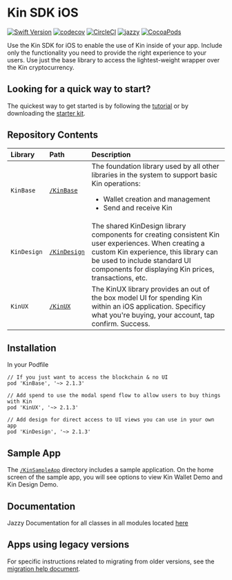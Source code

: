 # Kin SDK iOS

[![Swift Version](https://img.shields.io/badge/Swift-5.0-orange.svg)](https://swift.org)
[![codecov](https://codecov.io/gh/kinecosystem/kin-ios/branch/master/graph/badge.svg?token=WB9BS3J2VY)](https://codecov.io/gh/kinecosystem/kin-ios)
[![CircleCI](https://img.shields.io/circleci/build/gh/kinecosystem/kin-ios/master?token=554b0d33a552795e7bcd927bbba119434918cacc)](https://circleci.com/gh/kinecosystem/kin-ios)
[![jazzy](https://img.shields.io/badge/docs-jazzy-blue)](https://kinecosystem.github.io/kin-ios/)
[![CocoaPods](https://img.shields.io/cocoapods/v/KinBase.svg?color=6f41e8)](https://cocoapods.org/pods/KinBase)

Use the Kin SDK for iOS to enable the use of Kin inside of your app. Include only the functionality you need to provide the right experience to your users. Use just the base library to access the lightest-weight wrapper over the Kin cryptocurrency.

## Looking for a quick way to start?

The quickest way to get started is by following the [tutorial](https://kintegrate.dev/tutorials/getting-started-ios-sdk/) or by downloading the [starter kit](https://kintegrate.dev/starters/kin-ios-starter/).

## Repository Contents

| Library     | Path                      | Description                                                                                                                                                                                                                           |
| :---------- | :------------------------ | :------------------------------------------------------------------------------------------------------------------------------------------------------------------------------------------------------------------------------------ |
| `KinBase`   | [`/KinBase`](KinBase)     | The foundation library used by all other libraries in the system to support basic Kin operations: <ul><li>Wallet creation and management</li><li>Send and receive Kin</li></ul>                                                       |
| `KinDesign` | [`/KinDesign`](KinDesign) | The shared KinDesign library components for creating consistent Kin user experiences. When creating a custom Kin experience, this library can be used to include standard UI components for displaying Kin prices, transactions, etc. |
| `KinUX`     | [`/KinUX`](KinUX)         | The KinUX library provides an out of the box model UI for spending Kin within an iOS application. Specificy what you're buying, your account, tap confirm. Success.                                                                   |

## Installation

In your Podfile

```
// If you just want to access the blockchain & no UI
pod 'KinBase', '~> 2.1.3'

// Add spend to use the modal spend flow to allow users to buy things with Kin
pod 'KinUX', '~> 2.1.3'

// Add design for direct access to UI views you can use in your own app
pod 'KinDesign', '~> 2.1.3'
```

## Sample App

The [`/KinSampleApp`](KinSampleApp) directory includes a sample application. On the home screen of the sample app, you will see options to view Kin Wallet Demo and Kin Design Demo.

## Documentation

Jazzy Documentation for all classes in all modules located [here](https://kinecosystem.github.io/kin-ios/)

## Apps using legacy versions

For specific instructions related to migrating from older versions, see the [migration help document](migration_help.md).
